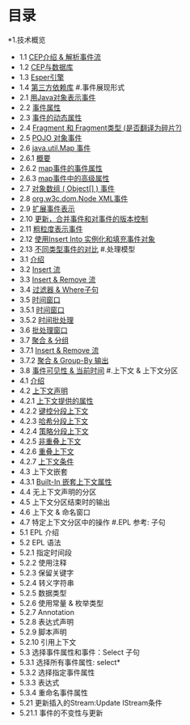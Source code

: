 **目录** 
========
*1.技术概览
 - 1.1 [CEP介绍 & 解析事件流]()
 - 1.2 [CEP与数据库]()
 - 1.3 [Esper引擎]()
 - 1.4 [第三方依赖库]()
#.事件展现形式
 - 2.1 [用Java对象表示事件]()
 - 2.2 [事件属性]()
 - 2.3 [事件的动态属性]()
 - 2.4 [Fragment 和 Fragment类型 (是否翻译为碎片?)]()
 - 2.5 [POJO 对象事件]()
 - 2.6 [java.util.Map 事件]()
  - 2.6.1 [概要](2.6.1.rst)
  - 2.6.2 [map事件的事件属性](2.6.2.rst)
  - 2.6.3 [map事件中的高级属性](2.6.3.rst)   
 - 2.7 [对象数组 ( Object[] ) 事件]()
 - 2.8 [org.w3c.dom.Node XML事件]()
 - 2.9 [扩展事件表示]()
 - 2.10 [更新，合并事件和对事件的版本控制]()
 - 2.11 [粗粒度表示事件]()
 - 2.12 [使用Insert Into 实例化和填充事件对象]()
 - 2.13 [不同类型事件的对比]()
#.处理模型
 - 3.1 [介绍]()
 - 3.2 [Insert 流]()
 - 3.3 [Insert & Remove 流]()
 - 3.4 [过滤器 & Where子句]()
 - 3.5 [时间窗口]()
  - 3.5.1 [时间窗口]()
  - 3.5.2 [时间批处理]()
 - 3.6 [批处理窗口]()
 - 3.7 [聚合 & 分组]()
  - 3.7.1 [Insert & Remove 流]()
  - 3.7.2 [聚合 & Group-By 输出]()
 - 3.8 [事件可见性 & 当前时间]()
#.上下文 & 上下文分区
 - 4.1 [介绍]()
 - 4.2 [上下文声明]()
  - 4.2.1 [上下文提供的属性]()
  - 4.2.2 [键控分段上下文]()
  - 4.2.3 [哈希分段上下文]()
  - 4.2.4 [策略分段上下文]()
  - 4.2.5 [非重叠上下文]()
  - 4.2.6 [重叠上下文]()
  - 4.2.7 [上下文条件]()
 - 4.3 上下文嵌套
  - 4.3.1 [Built-In 嵌套上下文属性]()
 - 4.4 无上下文声明的分区
 - 4.5 上下文分区结束时的输出
 - 4.6 上下文 & 命名窗口
 - 4.7 特定上下文分区中的操作
#.EPL 参考: 子句
 - 5.1 EPL 介绍
 - 5.2 EPL 语法
  - 5.2.1 指定时间段
  - 5.2.2 使用注释
  -	5.2.3 保留关键字
  -	5.2.4 转义字符串
  -	5.2.5 数据类型
  -	5.2.6 使用常量 & 枚举类型
  -	5.2.7 Annotation
  -	5.2.8 表达式声明
  -	5.2.9 脚本声明
  -	5.2.10 引用上下文
 - 5.3 选择事件属性和事件：Select 子句
  - 5.3.1 选择所有事件属性: select*
  -	5.3.2 选择指定事件属性
  -	5.3.3 表达式
  - 5.3.4 重命名事件属性
 - 5.21 更新插入的Stream:Update IStream条件
  - 5.21.1 事件的不变性与更新